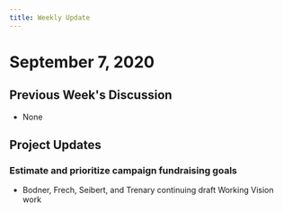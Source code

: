 ```yaml
---
title: Weekly Update
---
```

# September 7, 2020
## Previous Week's Discussion
- None

## Project Updates
### Estimate and prioritize campaign fundraising goals
- Bodner, Frech, Seibert, and Trenary continuing draft Working Vision work
